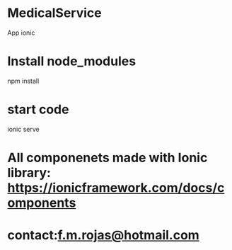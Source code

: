 # MedicalService
App ionic

# Install node_modules
npm install

# start code
ionic serve

# All componenets made with Ionic library: https://ionicframework.com/docs/components

# contact:f.m.rojas@hotmail.com
